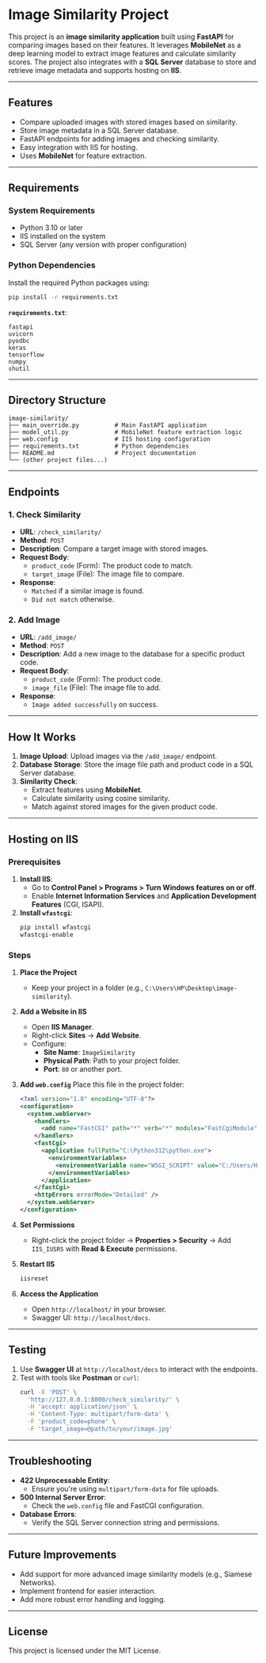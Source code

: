 # Image Similarity Project

This project is an **image similarity application** built using **FastAPI** for comparing images based on their features. It leverages **MobileNet** as a deep learning model to extract image features and calculate similarity scores. The project also integrates with a **SQL Server** database to store and retrieve image metadata and supports hosting on **IIS**.

---

## **Features**
- Compare uploaded images with stored images based on similarity.
- Store image metadata in a SQL Server database.
- FastAPI endpoints for adding images and checking similarity.
- Easy integration with IIS for hosting.
- Uses **MobileNet** for feature extraction.

---

## **Requirements**

### **System Requirements**
- Python 3.10 or later
- IIS installed on the system
- SQL Server (any version with proper configuration)

### **Python Dependencies**
Install the required Python packages using:
```bash
pip install -r requirements.txt
```

**`requirements.txt`**:
```text
fastapi
uvicorn
pyodbc
keras
tensorflow
numpy
shutil
```

---

## **Directory Structure**
```
image-similarity/
├── main_override.py          # Main FastAPI application
├── model_util.py             # MobileNet feature extraction logic
├── web.config                # IIS hosting configuration
├── requirements.txt          # Python dependencies
├── README.md                 # Project documentation
└── (other project files...)
```

---

## **Endpoints**

### 1. **Check Similarity**
- **URL**: `/check_similarity/`
- **Method**: `POST`
- **Description**: Compare a target image with stored images.
- **Request Body**:
  - `product_code` (Form): The product code to match.
  - `target_image` (File): The image file to compare.
- **Response**:
  - `Matched` if a similar image is found.
  - `Did not match` otherwise.

### 2. **Add Image**
- **URL**: `/add_image/`
- **Method**: `POST`
- **Description**: Add a new image to the database for a specific product code.
- **Request Body**:
  - `product_code` (Form): The product code.
  - `image_file` (File): The image file to add.
- **Response**:
  - `Image added successfully` on success.

---

## **How It Works**
1. **Image Upload**: Upload images via the `/add_image/` endpoint.
2. **Database Storage**: Store the image file path and product code in a SQL Server database.
3. **Similarity Check**:
   - Extract features using **MobileNet**.
   - Calculate similarity using cosine similarity.
   - Match against stored images for the given product code.

---

## **Hosting on IIS**

### Prerequisites
1. **Install IIS**:
   - Go to **Control Panel > Programs > Turn Windows features on or off**.
   - Enable **Internet Information Services** and **Application Development Features** (CGI, ISAPI).
2. **Install `wfastcgi`**:
   ```bash
   pip install wfastcgi
   wfastcgi-enable
   ```

### Steps
1. **Place the Project**
   - Keep your project in a folder (e.g., `C:\Users\HP\Desktop\image-similarity`).

2. **Add a Website in IIS**
   - Open **IIS Manager**.
   - Right-click **Sites** → **Add Website**.
   - Configure:
     - **Site Name**: `ImageSimilarity`
     - **Physical Path**: Path to your project folder.
     - **Port**: `80` or another port.

3. **Add `web.config`**
   Place this file in the project folder:
   ```xml
   <?xml version="1.0" encoding="UTF-8"?>
   <configuration>
     <system.webServer>
       <handlers>
         <add name="FastCGI" path="*" verb="*" modules="FastCgiModule" resourceType="Unspecified" />
       </handlers>
       <fastCgi>
         <application fullPath="C:\Python312\python.exe">
           <environmentVariables>
             <environmentVariable name="WSGI_SCRIPT" value="C:/Users/HP/Desktop/image-similarity/main_override.py" />
           </environmentVariables>
         </application>
       </fastCgi>
       <httpErrors errorMode="Detailed" />
     </system.webServer>
   </configuration>
   ```

4. **Set Permissions**
   - Right-click the project folder → **Properties > Security** → Add `IIS_IUSRS` with **Read & Execute** permissions.

5. **Restart IIS**
   ```bash
   iisreset
   ```

6. **Access the Application**
   - Open `http://localhost/` in your browser.
   - Swagger UI: `http://localhost/docs`.

---

## **Testing**
1. Use **Swagger UI** at `http://localhost/docs` to interact with the endpoints.
2. Test with tools like **Postman** or `curl`:
   ```bash
   curl -X 'POST' \
     'http://127.0.0.1:8000/check_similarity/' \
     -H 'accept: application/json' \
     -H 'Content-Type: multipart/form-data' \
     -F 'product_code=phone' \
     -F 'target_image=@path/to/your/image.jpg'
   ```

---

## **Troubleshooting**
- **422 Unprocessable Entity**:
  - Ensure you're using `multipart/form-data` for file uploads.
- **500 Internal Server Error**:
  - Check the `web.config` file and FastCGI configuration.
- **Database Errors**:
  - Verify the SQL Server connection string and permissions.

---

## **Future Improvements**
- Add support for more advanced image similarity models (e.g., Siamese Networks).
- Implement frontend for easier interaction.
- Add more robust error handling and logging.

---

## **License**
This project is licensed under the MIT License.
